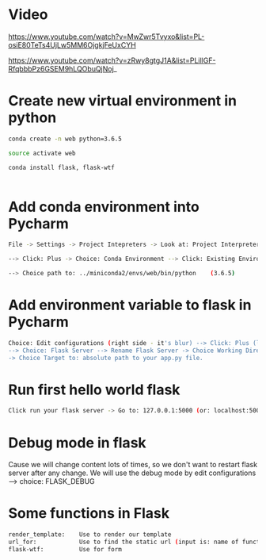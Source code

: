 # Video
https://www.youtube.com/watch?v=MwZwr5Tvyxo&list=PL-osiE80TeTs4UjLw5MM6OjgkjFeUxCYH

https://www.youtube.com/watch?v=zRwy8gtgJ1A&list=PLillGF-RfqbbbPz6GSEM9hLQObuQjNoj_

# Create new virtual environment in python
```sh
conda create -n web python=3.6.5

source activate web

conda install flask, flask-wtf
 
```

# Add conda environment into Pycharm
```sh
File -> Settings -> Project Intepreters -> Look at: Project Interpreters --> Show All

--> Click: Plus -> Choice: Conda Environment --> Click: Existing Environment 

--> Choice path to: ../miniconda2/envs/web/bin/python    (3.6.5)

```

# Add environment variable to flask in Pycharm
```sh
Choice: Edit configurations (right side - it's blur) --> Click: Plus (left side)
--> Choice: Flask Server --> Rename Flask Server -> Choice Working Directory to: your project directory 
-> Choice Target to: absolute path to your app.py file.
``` 

# Run first hello world flask
```sh
Click run your flask server -> Go to: 127.0.0.1:5000 (or: localhost:5000)  --> You have to see: Hello world
```

# Debug mode in flask
Cause we will change content lots of times, so we don't want to restart flask server after any change.
We will use the debug mode by edit configurations --> choice: FLASK_DEBUG

# Some functions in Flask
```sh
render_template:    Use to render our template
url_for:            Use to find the static url (input is: name of function handler)
flask-wtf:          Use for form 
```


